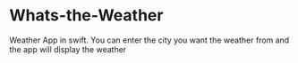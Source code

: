 # Whats-the-Weather


Weather App in swift. You can enter the city you want the weather from and the app will display the weather
